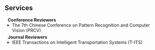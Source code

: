 ## Services

<h4 style="margin:0 10px 0;">Conference Reviewers</h4>

<ul style="margin:0 0 5px;">
  <li>The 7th Chinese Conference on Pattern Recognition and Computer Vision (PRCV)</li>
</ul>

<h4 style="margin:0 10px 0;">Journal Reviewers</h4>

<ul style="margin:0 0 20px;">
  <li>IEEE Transactions on Intelligent Transportation Systems (T-ITS)</li>
</ul>
